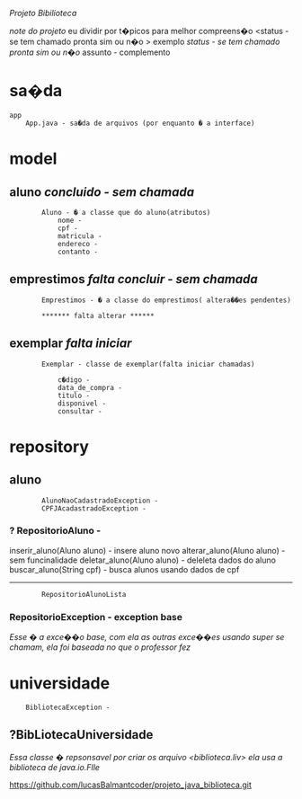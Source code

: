 
_Projeto Bibilioteca_

_note do projeto_
eu dividir por t�picos para melhor compreens�o
        <status - se tem chamado pronta sim ou n�o >
exemplo *status - se tem chamado pronta sim ou n�o*
    assunto - complemento

# sa�da
    app
        App.java - sa�da de arquivos (por enquanto � a interface)

#   model
##        aluno *concluido - sem chamada*
            Aluno - � a classe que do aluno(atributos)
                nome -
                cpf -
                matricula - 
                endereco - 
                contanto - 

##        emprestimos *falta concluir -  sem chamada*
            Emprestimos - � a classe do emprestimos( altera��es pendentes)

            ******* falta alterar ******


##        exemplar *falta iniciar*
            Exemplar - classe de exemplar(falta iniciar chamadas)

                c�digo -
                data_de_compra -
                titulo - 
                disponivel -
                consultar - 

#  repository 
##      aluno
            AlunoNaoCadastradoException - 
            CPFJAcadastradoException - 
###       ? RepositorioAluno -
inserir_aluno(Aluno aluno) - insere aluno novo 
alterar_aluno(Aluno aluno) - sem funcinalidade 
deletar_aluno(Aluno aluno) - deleleta dados do aluno
buscar_aluno(String cpf) - busca alunos usando dados de cpf

-------------------------------------------------------------------

            RepositorioAlunoLista 
###     RepositorioException - ****exception base****
*Esse � a exce��o base, com ela as outras exce��es usando super*
*se chamam, ela foi baseada no que o professor fez*  


#   universidade
        BibliotecaException -
##    ?BibLiotecaUniversidade
*Essa classe � repsonsavel por criar os arquivo <biblioteca.liv>*
*ela usa a biblioteca de java.io.FIle*


https://github.com/lucasBalmantcoder/projeto_java_biblioteca.git
